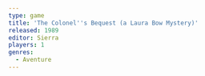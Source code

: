 ```yaml
---
type: game
title: 'The Colonel''s Bequest (a Laura Bow Mystery)'
released: 1989
editor: Sierra
players: 1
genres:
  - Aventure
---
```

